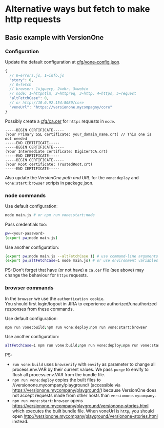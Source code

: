 # Alternative ways but fetch to make http requests

## Basic example with VersionOne

### Configuration

Update the default configuration at [cfg/vone-config.json](cfg/vone-config.json).
```javascript
{
  // 0=errors.js, 1=info.js
  "story": 0,
  // 0=fetch
  // browser: 1=jquery, 2=xhr, 3=webix
  // node: 1=httpntlm, 2=httpreq, 3=http, 4=https, 5=request
  "altFetchCase": 0,
  // or http://10.0.92.154:8080/core
  "voneUrl": "https://versionone.mycompagny/core"
}
```

Possibly create a [cfg/ca.cer](cfg/ca_https.cer) for `https` requests in `node`.
```text
-----BEGIN CERTIFICATE-----
(Your Primary SSL certificate: your_domain_name.crt) // This one is not needed
-----END CERTIFICATE-----
-----BEGIN CERTIFICATE-----
(Your Intermediate certificate: DigiCertCA.crt)
-----END CERTIFICATE-----
-----BEGIN CERTIFICATE-----
(Your Root certificate: TrustedRoot.crt)
-----END CERTIFICATE-----
```

Also update the _VersionOne path and URL_ for the `vone:deploy` and `vone:start:browser` scripts in [package.json](../../package.json).

### node commands

Use default configuration:
```bash
node main.js # or npm run vone:start:node
```

Pass credentials too:
```bash
pw=<your-password>
(export pw;node main.js)
```

Use another configuration:
```bash
(export pw;node main.js --altFetchCase 1) # use command-line arguments
(export pw;altFetchCase=1 node main.js) # or use environment variables
```

PS: Don't forget that have (or not have) a `ca.cer` file (see above) may change the behaviour for `https` requests.

### browser commands

In the `browser` we use the `authentication cookie`.<br />You should first login/logout in JIRA to experience authorized/unauthorized responses from these commands.

Use default configuration:
```bash
npm run vone:build;npm run vone:deploy;npm run vone:start:browser
```

Use another configuration:
```bash
altFetchCase=1 npm run vone:build;npm run vone:deploy;npm run vone:start:browser
```

PS:
- `run vone:build` uses `browserify` with `envify` as parameter to change all process.env.VAR by their current values. We pass `purge` to envify to flush all process.env.VAR from the bundle file.
- `npm run vone:deploy` copies the built files to //versionone.mycompany/playground/ (accessible via https://versionone.mycompany/playground/) because VersionOne does not accept requests made from other hosts than `versionone.mycompany`.
- `npm run vone:start:browser` opens https://versionone.mycompany/playground/versionone-stories.html which executes the built bundle file. When voneUrl is `http`, you should open http://versionone.mycompany/playground/versionone-stories.html instead.
